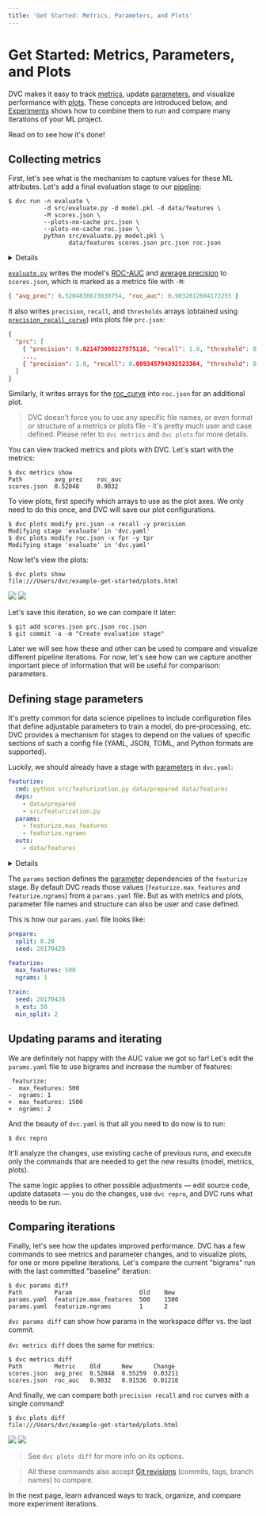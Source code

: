 ```yaml
---
title: 'Get Started: Metrics, Parameters, and Plots'
---
```


# Get Started: Metrics, Parameters, and Plots

DVC makes it easy to track [metrics](/doc/command-reference/metrics), update
[parameters](/doc/command-reference/params), and visualize performance with
[plots](/doc/command-reference/plots). These concepts are introduced below, and
[Experiments](/doc/start/experiments) shows how to combine them to run and
compare many iterations of your ML project.

Read on to see how it's done!

## Collecting metrics

First, let's see what is the mechanism to capture values for these ML
attributes. Let's add a final evaluation stage to our
[pipeline](/doc/start/data-pipelines#dependency-graphs-dags):

```dvc
$ dvc run -n evaluate \
          -d src/evaluate.py -d model.pkl -d data/features \
          -M scores.json \
          --plots-no-cache prc.json \
          --plots-no-cache roc.json \
          python src/evaluate.py model.pkl \
                 data/features scores.json prc.json roc.json
```

<details>

### 💡 Expand to see what happens under the hood.

The `-M` option here specifies a metrics file, while `--plots-no-cache`
specifies a plots file produced by this stage that will not be
<abbr>cached</abbr> by DVC. `dvc run` generates a new stage in the `dvc.yaml`
file:

```yaml
evaluate:
  cmd: python src/evaluate.py model.pkl data/features ...
  deps:
    - data/features
    - model.pkl
    - src/evaluate.py
  metrics:
    - scores.json:
        cache: false
  plots:
    - prc.json:
        cache: false
    - roc.json:
        cache: false
```

The biggest difference to previous stages in our pipeline is in two new
sections: `metrics` and `plots`. These are used to mark certain files containing
ML "telemetry". Metrics files contain scalar values (e.g. `AUC`) and plots files
contain matrices and data series (e.g. `ROC curves` or model loss plots) that
are meant to be visualized and compared.

> With `cache: false`, DVC skips caching the output, as we want `scores.json`,
> `prc.json`, and `roc.json` to be versioned by Git.

</details>

[`evaluate.py`](https://github.com/iterative/example-get-started/blob/master/src/evaluate.py)
writes the model's
[ROC-AUC](https://scikit-learn.org/stable/modules/model_evaluation.html#receiver-operating-characteristic-roc)
and
[average precision](https://scikit-learn.org/stable/modules/model_evaluation.html#precision-recall-and-f-measures)
to `scores.json`, which is marked as a metrics file with `-M`:

```json
{ "avg_prec": 0.5204838673030754, "roc_auc": 0.9032012604172255 }
```

It also writes `precision`, `recall`, and `thresholds` arrays (obtained using
[`precision_recall_curve`](https://scikit-learn.org/stable/modules/generated/sklearn.metrics.precision_recall_curve.html))
into plots file `prc.json`:

```json
{
  "prc": [
    { "precision": 0.021473008227975116, "recall": 1.0, "threshold": 0.0 },
    ...,
    { "precision": 1.0, "recall": 0.009345794392523364, "threshold": 0.6 }
  ]
}
```

Similarly, it writes arrays for the
[roc_curve](https://scikit-learn.org/stable/modules/generated/sklearn.metrics.roc_curve.html)
into `roc.json` for an additional plot.

> DVC doesn't force you to use any specific file names, or even format or
> structure of a metrics or plots file - it's pretty much user and case defined.
> Please refer to `dvc metrics` and `dvc plots` for more details.

You can view tracked metrics and plots with DVC. Let's start with the metrics:

```dvc
$ dvc metrics show
Path         avg_prec    roc_auc
scores.json  0.52048     0.9032
```

To view plots, first specify which arrays to use as the plot axes. We only need
to do this once, and DVC will save our plot configurations.

```dvc
$ dvc plots modify prc.json -x recall -y precision
Modifying stage 'evaluate' in 'dvc.yaml'
$ dvc plots modify roc.json -x fpr -y tpr
Modifying stage 'evaluate' in 'dvc.yaml'
```

Now let's view the plots:

```dvc
$ dvc plots show
file:///Users/dvc/example-get-started/plots.html
```

![](/img/plots_prc_get_started_show.svg)
![](/img/plots_roc_get_started_show.svg)

Let's save this iteration, so we can compare it later:

```dvc
$ git add scores.json prc.json roc.json
$ git commit -a -m "Create evaluation stage"
```

Later we will see how these and other can be used to compare and visualize
different pipeline iterations. For now, let's see how can we capture another
important piece of information that will be useful for comparison: parameters.

## Defining stage parameters

It's pretty common for data science pipelines to include configuration files
that define adjustable parameters to train a model, do pre-processing, etc. DVC
provides a mechanism for stages to depend on the values of specific sections of
such a config file (YAML, JSON, TOML, and Python formats are supported).

Luckily, we should already have a stage with
[parameters](/doc/command-reference/params) in `dvc.yaml`:

```yaml
featurize:
  cmd: python src/featurization.py data/prepared data/features
  deps:
    - data/prepared
    - src/featurization.py
  params:
    - featurize.max_features
    - featurize.ngrams
  outs:
    - data/features
```

<details>

### 💡 Expand to recall how it was generated.

The `featurize` stage
[was created](/doc/start/data-pipelines#dependency-graphs-dags) with this
`dvc run` command. Notice the argument sent to the `-p` option (short for
`--params`):

```dvc
$ dvc run -n featurize \
          -p featurize.max_features,featurize.ngrams \
          -d src/featurization.py -d data/prepared \
          -o data/features \
          python src/featurization.py data/prepared data/features
```

</details>

The `params` section defines the [parameter](/doc/command-reference/params)
dependencies of the `featurize` stage. By default DVC reads those values
(`featurize.max_features` and `featurize.ngrams`) from a `params.yaml` file. But
as with metrics and plots, parameter file names and structure can also be user
and case defined.

This is how our `params.yaml` file looks like:

```yaml
prepare:
  split: 0.20
  seed: 20170428

featurize:
  max_features: 500
  ngrams: 1

train:
  seed: 20170428
  n_est: 50
  min_split: 2
```

## Updating params and iterating

We are definitely not happy with the AUC value we got so far! Let's edit the
`params.yaml` file to use bigrams and increase the number of features:

```git
 featurize:
-  max_features: 500
-  ngrams: 1
+  max_features: 1500
+  ngrams: 2
```

And the beauty of `dvc.yaml` is that all you need to do now is to run:

```dvc
$ dvc repro
```

It'll analyze the changes, use existing cache of previous runs, and execute only
the commands that are needed to get the new results (model, metrics, plots).

The same logic applies to other possible adjustments — edit source code, update
datasets — you do the changes, use `dvc repro`, and DVC runs what needs to be
run.

## Comparing iterations

Finally, let's see how the updates improved performance. DVC has a few commands
to see metrics and parameter changes, and to visualize plots, for one or more
pipeline iterations. Let's compare the current "bigrams" run with the last
committed "baseline" iteration:

```dvc
$ dvc params diff
Path         Param                   Old    New
params.yaml  featurize.max_features  500    1500
params.yaml  featurize.ngrams        1      2
```

`dvc params diff` can show how params in the workspace differ vs. the last
commit.

`dvc metrics diff` does the same for metrics:

```dvc
$ dvc metrics diff
Path         Metric    Old      New      Change
scores.json  avg_prec  0.52048  0.55259  0.03211
scores.json  roc_auc   0.9032   0.91536  0.01216
```

And finally, we can compare both `precision recall` and `roc` curves with a
single command!

```dvc
$ dvc plots diff
file:///Users/dvc/example-get-started/plots.html
```

![](/img/plots_prc_get_started_diff.svg)
![](/img/plots_roc_get_started_diff.svg)

> See `dvc plots diff` for more info on its options.

> All these commands also accept
> [Git revisions](https://git-scm.com/docs/gitrevisions) (commits, tags, branch
> names) to compare.

In the next page, learn advanced ways to track, organize, and compare more
experiment iterations.
